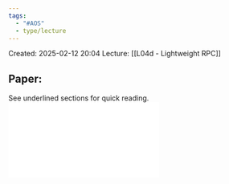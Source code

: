```yaml
---
tags:
  - "#AOS"
  - type/lecture
---
```

Created: 2025-02-12 20:04
Lecture: [[L04d - Lightweight RPC]]


## Paper:
See underlined sections for quick reading.
![](03_LightweightRemoteProcCalls.pdf)